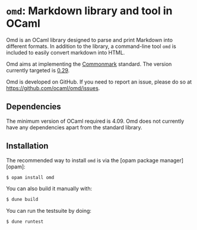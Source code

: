 `omd`: Markdown library and tool in OCaml
=======================================

Omd is an OCaml library designed to parse and print Markdown into different
formats. In addition to the library, a command-line tool `omd` is included to
easily convert markdown into HTML.

Omd aims at implementing the [Commonmark](https://commonmark.org/) standard. The
version currently targeted is [0.29](https://spec.commonmark.org/0.29/).

Omd is developed on GitHub. If you need to report an issue, please do so at
https://github.com/ocaml/omd/issues.

Dependencies
------------

The minimum version of OCaml required is 4.09. Omd does not currently have any
dependencies apart from the standard library.

Installation
------------

The recommended way to install `omd` is via the [opam package manager][opam]:

```sh
$ opam install omd
```

You can also build it manually with:

```sh
$ dune build
```

You can run the testsuite by doing:

```sh
$ dune runtest
```
